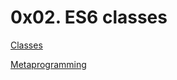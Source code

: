 # 0x02. ES6 classes

[Classes](https://developer.mozilla.org/en-US/docs/Web/JavaScript/Reference/Classes)

[Metaprogramming](https://www.keithcirkel.co.uk/metaprogramming-in-es6-symbols/#symbolspecies)
